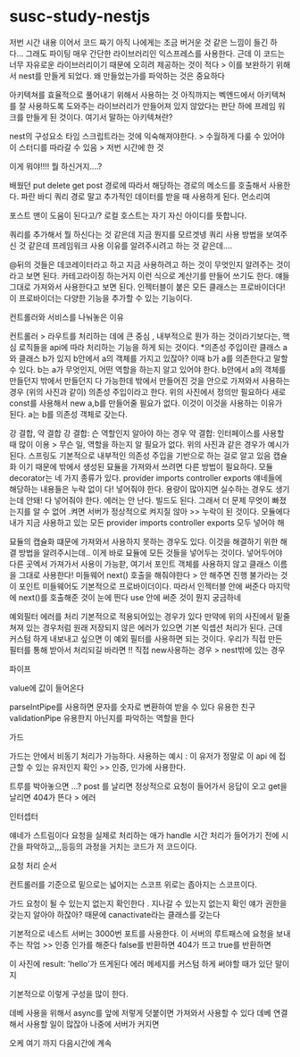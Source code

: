 # susc-study-nestjs

저번 시간 내용 이어서 코드 짜기
아직 나에게는 조금 버거운 것 같은 느낌이 들긴 하다...
그래도 파이팅 
매우 간단한 라이브러리인 익스프레스를 사용한다.
근데 이 코드는 너무 자유로운 라이브러리이기 때문에 오히려 제공하는 것이 적다 > 이를 보완하기 위해서 nest를 만들게 되었다.
왜 만들었는가를 파악하는 것은 중요하다

아키텍쳐를 효율적으로 풀어내기 위해서 사용하는 것
아직까지는 벡엔드에서 아키텍쳐를 잘 사용하도록 도와주는 라이브러리가 만들어져 있지 않았다는 판단 하에 프레임 워크를 만들게 된 것이다.
여기서 말하는 아키텍쳐란?

nest의 구성요소
타임 스크립트라는 것에 익숙해져야한다. > 수월하게 다룰 수 있어야 이 스터디를 따라갈 수 있음 > 저번 시간에 한 것

이게 뭐야!!!! 뭘 하신거지....?

배웠던 put delete get post
경로에 따라서 해당하는 경로의 메소드를 호출해서 사용한다.
파란 바디 쿼리
경로 말고 추가적인 데이터를 받을 때 사용하게 된다.
먼소리여

포스트 맨이 도움이 된다고/?
로컬 호스트는 자기 자신 아이디를 뜻합니다. 

쿼리를 추가해서 뭘 하신다는 것 같은데 지금 뭔지를 모르겟넹
쿼리 사용 방법을 보여주신 것 같은데 
프레임워크 사용 이유를 알려주시려고 하는 것 같은데....

@뒤의 것들은 데코레이터라고 하고 지금 사용하려고 하는 것이 무엇인지 알려주는 것이라고 보면 된다. 카테고라이징 하는거지
이런 식으로 계산기를 만들어 쓰기도 한다.
얘들 그대로 가져와서 사용한다고 보면 된다.
인젝터블이 붙은 모든 클래스는 프로바이더다!
이 프로바이더는 다양한 기능을 추가할 수 있는 기능이다.

컨트롤러와 서비스를 나눠놓은 이유

컨트롤러 > 라우트를 처리하는 데에 큰 중심 , 내부적으로 뭔가 하는 것이라기보다는, 핵심 로직들을 api에 따라 처리하는 기능을 하게 되는 것이다.
 *의존성 주입이란
클래스 a 와 클래스 b가 있지
b안에서 a의 객체를 가지고 있잖아?
이때 b가 a를 의존한다고 말할 수 있다.
b는 a가 무엇인지, 어떤 역할을 하는지 알고 있어야 한다.
b안에서 a의 객체를 만들던지 밖에서 만들던지 다 가능한데 
밖에서 만들어진 것을 안으로 가져와서 사용하는 경우 (위의 사진과 같이) 의존성 주입이라고 한다.
위의 사진에서 정의만 필요하다 새로 const를 사용해서 new a,b를 만들어줄 필요가 없다. 이것이 이것을 사용하는 이유가 된다.
a는 b를 의존성 객체로 갖는다.

강 결합, 약 결합
강 결합: 슨 역할인지 알아야 하는 경우
약 결합: 인터페이스를 사용할 때 많이 이용 > 무슨 일, 역할을 하는지 알 필요가 없다. 위의 사진과 같은 경우가 예시가 된다. 
스프링도 기본적으로 내부적인 의존성 주입을 기반으로 하는 걸로 알고 있음
캡슐화 이기 때문에 밖에서 생성된 묘듈을 가져와서 쓰려면 다른 방법이 필요하다. 
모듈 decorator는 네 가지 종류가 있다.
provider
imports
controller
exports
얘네들에 해당하는 내용들은 누락 없이 다! 넣어줘야 한다.
용량이 많아지면 실수하는 경우도 생기는데 안돼! 다 넣어줘야 한다.
에러는 안 난다. 빌드도 된다. 그래서 더 문제 무엇이 빠졌는지를 알 수 없어 .켜면 서버가 정상적으로 켜지질 않아 >> 누락이 된 것이다.
모듈에다 내가 지금 사용하고 있는 모든 
provider 
imports
controller
exports
모두 넣어야 해

묘듈의 캡슐화 떄문에 가져와서 사용하지 못하는 경우도 있다.
이것을 해결하기 위한 해결 방법을 알려주시는데..
이게 바로 묘듈에 모든 것들을 넣어두는 것이다. 넣어두어야 다른 곳엑서 가져가서 사용이 가능핟,
여기서 포인트
객체를 사용하지 않고 클래스 이름을 그대로 사용한다!
미들웨어 
next() 호출을 해줘야한다 > 안 해주면 진행 불가라는 것이 포인트
미들웨어도 기본적으로 프로바이더이다. 따라서 인젝터블 안에 써준다
마지막에 next()를 호출해준 것이 눈에 띈다
use 안에 써준 것이 뭔지 궁금하네

예외필터
에러를 처리 
기본적으로 적용되어있는 경우가 있다
만약에 위의 사진에서 밑줄 쳐져 있는 경우처럼 원래 저장되지 않은 에러가 있으면 기본 익셉션 처리가 된다.
근데 커스텀 하게 내보내고 싶으면 이 예외 필터를 사용하면 되는 것이다. 우리가 직접 만든 필터를 통해 받아서 처리되길 바라면 !!
직접 new사용하는 경우 > nest밖에 있는 경우

파이프

value에 값이 들어온다

parseIntPipe를 사용하면 문자를 숫자로 변환하여 받을 수 있다
유용한 친구
validationPipe
유용한지 아닌지를 파악하는 역할을 한다

가드


가드는 안에서 비동기 처리가 가능하다.
사용하는 예시 : 이 유저가 정말로 이 api 에 접근할 수 있는 유저인지 확인 >> 인증, 인가에 사용한다.


트루를 박아놓으면 ...?
post 를 날리면 정상적으로 요청이 들어가서 응답이 오고
get을 날리면 404가 뜬다 > 에러

인터셉터


얘네가 스트림이다
요청을 실제로 처리하는 애가 handle
시간 처리가 들어가기 전에 시간을 파악하고,,,등등의 과정을 거치는 코드가 저 코드이다.

요청 처리 순서

컨트롤러를 기준으로 밑으로는 넓어지는 스코프 위로는 좁아지는 스코프이다. 

가드
요청이 될 수 있는지 없는지 확인한다 .
지나갈 수 있는지 없는지 확인 
얘가 권한을 갖는지 알아야 하잖아?
때문에 canactivate라는 클래스를 갖는다 


기본적으로 네스트 서버는 3000번 포트를 사용한다.
이 서버의 루트패스에 요청을 보내주는 작업 >> 인증 인가를 해준다
false를 반환하면 404가 뜨고 true를 반환하면 

이 사진에 result: 'hello'가 뜨게된다 
에러 메세지를 커스텀 하게 써야할 때가 있단 말이지

기본적으로 이렇게 구성을 많이 한다.

데베 사용을 위해서 async를 앞에 저렇게 덧붙이면 가져와서 사용할 수 있다 
데베 연결해서 사용할 일이 많잖아 나중에 서버가 커지면 

오케 여기 까지 다음시간에 계속

